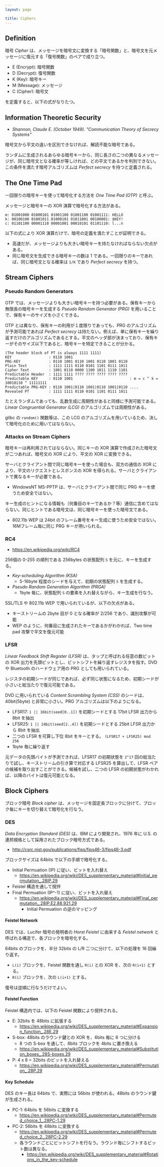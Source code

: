 ```yaml
---
layout: page

title: Ciphers
---
```


<script type="text/x-mathjax-config">
  MathJax.Hub.Config({ tex2jax: { inlineMath: [['$','$'], ["\\(","\\)"]] } });
</script>
<script type="text/javascript"
  src="http://cdn.mathjax.org/mathjax/latest/MathJax.js?config=TeX-AMS_HTML">
</script>

## Definition

暗号 _Cipher_ は、メッセージを暗号文に変換する「暗号関数」と、暗号文を元メッセージに復元する「復号関数」のペアで成り立つ。

* E (Encrypt): 暗号関数
* D (Decrypt): 復号関数
* K (Key): 暗号キー
* M (Message): メッセージ
* C (Cipher): 暗号文

を定義すると、以下の式がなりたつ。

<script type="math/tex; mode=display" id="MathJax-Element-cipher_definition">
E: K \times M \to C \\
D: K \times C \to M \\
D(k, E(k, m)) = m \quad \text{for all $k \in K, m \in M$} \\
</script>

## Information Theoretic Security

* _Shannon, Claude E. (October 1949). "Communication Theory of Secrecy Systems"_

暗号文から平文の違いを区別できなければ、解読不能な暗号である。

ランダムに生成されるあらゆる暗号キーから、同じ長さの二つの異なるメッセージが、同じ暗号文となる確率が等しければ、どの平文であるかを判別できない。この条件を満たす暗号アルゴリズムは _Perfect secrecy_ を持つと定義される。

<script type="math/tex; mode=display" id="MathJax-Element-cipher_perfect_secrecy">
Pr[E(k, m_0) = c] = Pr[E(k, m_1) = c] \quad \text{for all $m_0, m_1 \in M, |m_0| = |m_1|$} \\
k \gets^{random} K \\
</script>

## The One Time Pad

一回限りの暗号キーを使って暗号化する方法を _One Time Pad (OTP)_ と呼ぶ。

メッセージと暗号キーの XOR 演算で暗号化する方法がある。

    m: 01001000 01000101 01001100 01001100 01001111: HELLO
    k: 00100100 01001011 01000101 01011001 00100001: $KEY!
    c: 01101100 00001110 00001001 00010101 01101110: l...n

以下の式により XOR 演算だけで、暗号の定義を満たすことが証明できる。

<script type="math/tex; mode=display" id="MathJax-Element-cipher_otp">
\begin{align}
c := E(k, m) & = k \oplus m \\
D(k, c) & = k \oplus c \\
D(k, E(k, m)) & = k \oplus (k \oplus m) = (k \oplus k) \oplus m = 0 \oplus m = m \\
\end{align}
</script>

* 高速だが、メッセージよりも大きい暗号キーを持たなければならない欠点がある。
* 同じ暗号文を生成できる暗号キーの数は 1 である。一回限りのキーであれば、同じ暗号文となる確率は `1/K` であり _Perfect secrecy_ を持つ。

## Stream Ciphers

### Pseudo Random Generators

OTP では、メッセージよりも大きい暗号キーを持つ必要がある。保有キーから無限長の暗号キーを生成する _Pseudo Random Generator (PRG)_ を用いることで、保有キーのサイズを小さくできる。

OTP とは異なり、保有キーの利用が１度限りであっても、PRG のアルゴリズムが予測可能であれば _Perfect secrecy_ は持たない。例えば、単に保有キーを繰り返すだけのアルゴリズムであるとする。平文のヘッダ部が決まっており、保有キーがそのサイズ以下であると、暗号キーを特定できることが分かる。

    (The header block of PT is always 1111 1111)
    KEY                 : 0110 1001
    PRG-KEY             : 0110 1001 0110 1001 0110 1001 0110
    Plain Text          : 1111 1111 0110 0101 1101 0111 1011
    Cipher Text         : 1001 0110 0000 1100 1011 1110 1101
    Predictable Header  : 1111 1111 ???? ???? ???? ???? ????
    Predictable KEY     : 0110 1001                          : m = c ^ k = 10010110 ^ 11111111
    Predictable PRG-KEY : 0110 1001|0110 1001|0110 1001|0110 ....
    Revealed PT         : 1111 1111 0110 0101 1101 0111 1011

たとえランダムであっても、乱数生成に周期性があると同様に予測可能である。_Linear Congruential Generator (LCG)_ のアルゴリズムでは周期性がある。

<script type="math/tex; mode=display" id="MathJax-Element-cipher_lcg">
X_{n+1} := (A \cdot X_n + B) \bmod M \\
A = 3, B = 5, M = 13 \\
\begin{align}
X_0 & := 8 \\
X_1 & := (3 \cdot X_0 + 5) \bmod 13 = 3 \\
X_2 & := (3 \cdot X_1 + 5) \bmod 13 = 1 \\
X_3 & := (3 \cdot X_2 + 5) \bmod 13 = 8 \\
X_4 & := (3 \cdot X_3 + 5) \bmod 13 = 3 \\
X_5 & := 1 \\
\ldots
\end{align}
</script>

glibc の `random()` 関数等は、この LCG のアルゴリズムを用いているため、決して暗号化のために用いてはならない。

### Attacks on Stream Ciphers

暗号キーは再利用されてはならない。同じキーの XOR 演算で作成された暗号文が二つあれば、暗号文の XOR により、平文の XOR に変換できる。

<script type="math/tex; mode=display" id="MathJax-Element-attack_on_ttp">
\begin{align}
C_1 & := m_1 \oplus k_0 \\
C_2 & := m_2 \oplus k_0 \\
\end{align} \\
C_1 \oplus C_2 = m_1 \oplus m_2
</script>

サーバとクライアント間で同じ暗号キーを使った場合も、双方の通信の XOR により、平文のリクエストとレスポンスの XOR を得られる。サーバとクライアントで異なるキーが必要である。

* WindowsNT MS-PPTP は、サーバとクライアント間で同じ PRG キーを使うため安全ではない。

キー生成のヒントになる情報も（何番目のキーであるか？等）通信に含めてはならない。同じヒントである暗号文は、同じ暗号キーを使った暗号文である。

* 802.11b WEP は 24bit のフレーム番号をキー生成に使うため安全ではない。16Mフレーム毎に同じ PRG キーが用いられる。

### RC4

* <https://en.wikipedia.org/wiki/RC4>

256個の 0-255 の順列である 256bytes の状態配列 `S` を元に、キーを生成する。

* _Key-scheduling Algorithm (KSA)_
  * 5-16byte 程度のシードを与えて、初期の状態配列 `S` を生成する。
* _Pseudo Random Generation Algorithm (PRGA)_
   * 1byte 毎に、状態配列 `S` の要素を入れ替えながら、キー生成を行なう。

SSL/TLS や 802.11b WEP で用いられているが、以下の欠点がある。

* キーストリームの 2byte 目が 0 となる確率が 2/256 であり、識別攻撃が可能
* WEP のように、何番目に生成されたキーであるかがわかれば、Two time pad 攻撃で平文を復元可能

### LFSR

_Linear Feedback Shift Register (LFSR)_ は、タップと呼ばれる任意の数ビットの XOR 出力を先頭ビットとし、ビットシフトを繰り返すレジスタを指す。DVD や Bluetooth のハードウェア用の PRG としても用いられている。

レジスタの初期シードが同じであれば、必ず同じ状態になるため、初期シードが小さいと総当たりで復元可能である。

DVD に用いられている _Content Scrambling System (CSS)_ のシードは、40bit(5byte) と非常に小さい。PRG アルゴリズムは以下のようになる。

* LFSR17: `1 || 16bit(seed[0..1])` を初期シードとする 17bit LFSR 出力から 8bit を抽出
* LFSR25: `1 || 24bit(seed[2..4])` を初期シードとする 25bit LFSR 出力から 8bit を抽出
* 二つの LFSR を可算し下位 8bit をキーとする。 `(LFSR17 + LFSR25) mod 256`
* 1byte 毎に繰り返す

元データの先頭バイトが予測できれば、LFSR17 の初期状態を `2^17` 回の総当たりで試し、キーストリームの引き算で対応する LFSR25 を算出して、LFSR ペアの候補を取り出すことができる。候補を試し、二つの LFSR の初期状態がわかれば、以降のバイトは復元可能となる。

## Block Ciphers

ブロック暗号 _Block cipher_ は、メッセージを固定長ブロックに分けて、ブロック毎にキーを切り替えて暗号化を行なう。

### DES

_Data Encryption Standard (DES)_ は、IBM により開発され、1976 年に U.S. の連邦規格として採用されたブロック暗号方式である。

* <http://csrc.nist.gov/publications/fips/fips46-3/fips46-3.pdf>

ブロックサイズは 64bits で以下の手順で暗号化する。

* Initial Permuation (IP) に従い、ビットを入れ替え
  * <https://en.wikipedia.org/wiki/DES_supplementary_material#Initial_permutation_.28IP.29>
* Feistel 構造を通して撹拌
* Final Permuation (IP^-1) に従い、ビットを入れ替え
  * <https://en.wikipedia.org/wiki/DES_supplementary_material#Final_permutation_.28IP.E2.88.921.29>
    * Initial Permuation の逆のマッピング

#### Feistel Network

DES では、Lucifer 暗号の発明者の _Horst Feistel_ に由来する _Feistel network_ と呼ばれる構造で、各ブロックを暗号化する。

64bits のブロックを、半分 32bits の L/R 二つに分けて、以下の処理を 16 回繰り返す。

* `L(i)` ブロックを、Feistel 関数を通し `R(i)` との XOR を、次の `R(i+1)` とする。
* `R(i)` ブロックを、次の `L(i+1)` とする。

復号は逆順に行なうだけでよい。

#### Feistel Function

Feistel 構造内では、以下の Feistel 関数により撹拌される。

* E: 32bits を 48bits に拡張する
  * <https://en.wikipedia.org/wiki/DES_supplementary_material#Expansion_function_.28E.29>
* S-box: 48bits のラウンド鍵との XOR を、6bits 毎に 8 つに分ける
  * 8 つの S-box を通して、6bits ブロックを 4bits に置き換える
  * <https://en.wikipedia.org/wiki/DES_supplementary_material#Substitution_boxes_.28S-boxes.29>
* P: 4 x 8 = 32bits のビットを入れ替える
  * <https://en.wikipedia.org/wiki/DES_supplementary_material#Permutation_.28P.29>

#### Key Schedule

DES のキー長は 64bits で、実際には 56bits が使われる。48bits のラウンド鍵が生成される。

* PC-1: 64bits を 56bits に変換する
  * <https://en.wikipedia.org/wiki/DES_supplementary_material#Permuted_choice_1_.28PC-1.29>
* PC-2: 56bits を 48bits に変換する
  * <https://en.wikipedia.org/wiki/DES_supplementary_material#Permuted_choice_2_.28PC-2.29>
  * 各ラウンドごとにビットシフトを行なう。ラウンド毎にシフトするビット数は異なる。
    * <https://en.wikipedia.org/wiki/DES_supplementary_material#Rotations_in_the_key-schedule>

